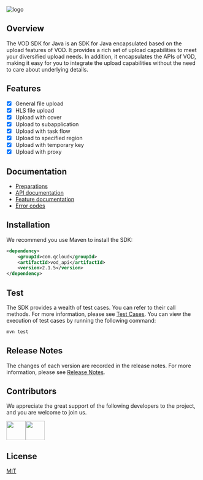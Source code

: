 ![logo](https://main.qcloudimg.com/raw/83708ee18544f80d54c99c6b8ad358fe.jpg)
## Overview
The VOD SDK for Java is an SDK for Java encapsulated based on the upload features of VOD. It provides a rich set of upload capabilities to meet your diversified upload needs. In addition, it encapsulates the APIs of VOD, making it easy for you to integrate the upload capabilities without the need to care about underlying details.

## Features
* [x] General file upload
* [x] HLS file upload
* [x] Upload with cover
* [x] Upload to subapplication
* [x] Upload with task flow
* [x] Upload to specified region
* [x] Upload with temporary key
* [x] Upload with proxy

## Documentation
- [Preparations](https://intl.cloud.tencent.com/document/product/266/33912)
- [API documentation](https://intl.cloud.tencent.com/document/product/266/33914)
- [Feature documentation](https://intl.cloud.tencent.com/document/product/266/33914)
- [Error codes](https://intl.cloud.tencent.com/document/product/266/33914)

## Installation
We recommend you use Maven to install the SDK:
```xml
<dependency>
    <groupId>com.qcloud</groupId>
    <artifactId>vod_api</artifactId>
    <version>2.1.5</version>
</dependency>
```

## Test
The SDK provides a wealth of test cases. You can refer to their call methods. For more information, please see [Test Cases](https://github.com/laosuan/vod-java-sdk/blob/master/src/test/java/com/qcloud/vod/VodUploadClientTest.java).
You can view the execution of test cases by running the following command:
```xml
mvn test
```

## Release Notes
The changes of each version are recorded in the release notes. For more information, please see [Release Notes](https://github.com/laosuan/vod-java-sdk/releases).

## Contributors
We appreciate the great support of the following developers to the project, and you are welcome to join us.

<a href="https://github.com/xujianguo"><img width=50 height=50 src="https://avatars1.githubusercontent.com/u/7297536?s=60&v=4" /></a><a href="https://github.com/soulhdb"><img width=50 height=50 src="https://avatars3.githubusercontent.com/u/5770953?s=60&v=4" /></a>

## License
[MIT](https://github.com/laosuan/vod-java-sdk/blob/master/LICENSE)